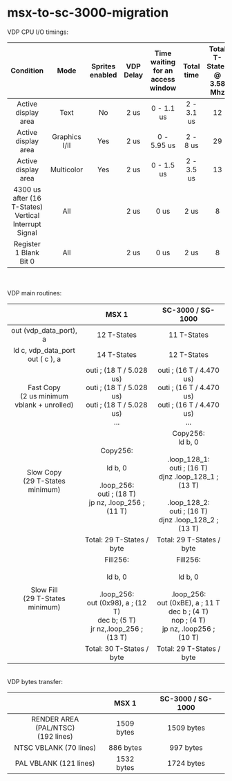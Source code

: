 


# msx-to-sc-3000-migration

VDP CPU I/O timings:

| Condition | Mode | Sprites<br>enabled |VDP Delay | Time waiting <br> for an access window | Total time | Total T-States<br>@ 3.58 Mhz
| :---: | :---: | :---: | :---: | :---: | :---: | :---:
| Active display area | Text | No |2 us | 0 - 1.1 us | 2 - 3.1 us | 12
| Active display area | Graphics I/II | Yes |2 us | 0 - 5.95 us | 2 - 8 us | 29
| Active display area | Multicolor | Yes |2 us | 0 - 1.5 us | 2 - 3.5 us | 13
| 4300 us after (16 T-States) <br>Vertical Interrupt Signal | All | | 2 us | 0 us | 2 us | 8
| Register 1 Blank Bit 0 | All | | 2 us | 0 us | 2 us | 8
<br>
<br>
VDP main routines:

|  | MSX 1 | SC-3000 / SG-1000
|:---:|:---:|:---:|
|out (vdp_data_port), a| 12 T-States | 11 T-States 
|ld c, vdp_data_port<br>out ( c ), a | 14 T-States | 12 T-States 
|Fast Copy <br>(2 us minimum<br> vblank + unrolled)|outi ; (18 T / 5.028 us)<br>outi ; (18 T / 5.028 us)<br>outi ; (18 T / 5.028 us)<br>...|outi ; (16 T / 4.470 us)<br>outi ; (16 T / 4.470 us)<br>outi ; (16 T / 4.470 us)<br>...|
|Slow Copy <br> (29 T-States minimum)|Copy256:<br><br>ld b, 0<br><br>.loop_256:<br>outi ; (18 T)<br>jp nz, .loop_256 ; (11 T)|Copy256:<br>ld b, 0<br><br>.loop_128_1:<br>outi ; (16 T)<br>djnz .loop_128_1 ; (13 T)<br><br>.loop_128_2:<br>outi ; (16 T)<br>djnz .loop_128_2 ; (13 T)
||Total: 29 T-States / byte|Total: 29 T-States / byte
|Slow Fill <br> (29 T-States minimum)|Fill256:<br><br>ld b, 0<br><br>.loop_256:<br>out (0x98), a		; (12 T)<br>dec b; (5 T)<br>jr nz,.loop_256 ; (13 T)|Fill256:<br><br>ld b, 0<br><br>.loop_256:<br>out (0xBE), a		; 11 T<br>dec b ; (4 T)<br>nop ; (4 T)<br>jp nz, .loop256 ; (10 T)
||Total: 30 T-States / byte|Total: 29 T-States / byte<br>
<br>
VDP bytes transfer:

|  | MSX 1 | SC-3000 / SG-1000
|:---:|:---:|:---:|
|RENDER AREA (PAL/NTSC)<br> (192 lines)| 1509 bytes | 1509 bytes
|NTSC VBLANK (70 lines)| 886 bytes | 997 bytes
|PAL VBLANK (121 lines)| 1532 bytes | 1724 bytes
